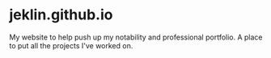 # jeklin.github.io
My website to help push up my notability and professional portfolio. A place to put all the projects I've worked on.
